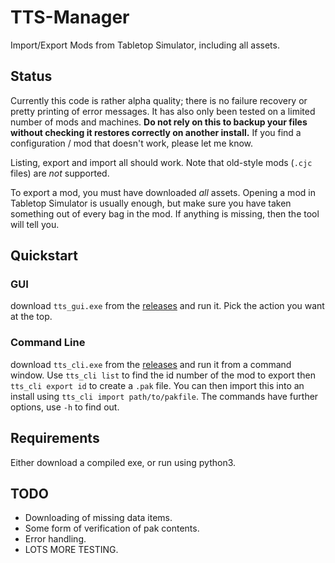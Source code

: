 # TTS-Manager
Import/Export Mods from Tabletop Simulator, including all assets.

## Status

Currently this code is rather alpha quality; there is no failure recovery or pretty printing of error messages. It has also only been tested on a limited number of mods and machines. **Do not rely on this to backup your files without checking it restores correctly on another install.** If you find a configuration / mod that doesn't work, please let me know.

Listing, export and import all should work. Note that old-style mods (`.cjc` files) are *not* supported.

To export a mod, you must have downloaded *all* assets. Opening a mod in Tabletop Simulator is usually enough, but make sure you have taken something out of every bag in the mod. If anything is missing, then the tool will tell you.

## Quickstart
### GUI
download `tts_gui.exe` from the [releases](https://github.com/cwoac/TTS-Manager/releases) and run it. Pick the action you want at the top.

### Command Line
download `tts_cli.exe` from the [releases](https://github.com/cwoac/TTS-Manager/releases) and run it from a command window. Use `tts_cli list` to find the id number of the mod to export then `tts_cli export id` to create a `.pak` file. You can then import this into an install using `tts_cli import path/to/pakfile`. The commands have further options, use `-h` to find out.

## Requirements
Either download a compiled exe, or run using python3.

## TODO
- Downloading of missing data items.
- Some form of verification of pak contents.
- Error handling.
- LOTS MORE TESTING.
